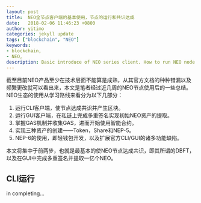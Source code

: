```yaml
---
layout: post
title:  NEO全节点客户端的基本使用，节点的运行和共识达成
date:   2018-02-06 11:46:23 +0800
author: yitimo
categories: jekyll update
tags: ["blockchain", "NEO"]
keywords:
- blockchain,
- NEO,
description: Basic introduce of NEO series client. How to run NEO node & get the CLI consensused.
---
```


截至目前NEO产品至少在技术层面不能算是成熟，从其官方文档的种种错漏以及频繁更改就可以看出来，本文是笔者经过近几周的NEO节点使用后的一些总结。NEO生态的使用从学习路线来看分为以下几部分：
1. 运行CLI客户端，使节点达成共识并产生区块。
2. 运行GUI客户端，在私链上完成多重签名实现初始NEO资产的提取。
3. 掌握GAS机制并收集GAS，进而开始使用智能合约。
4. 实现三种资产的创建——Token，Share和NEP-5。
5. NEP-6的使用，即轻钱包开发，以及扩展官方CLI/GUI的诸多功能缺陷。

本文将集中于前两步，也就是最基本的使NEO节点达成共识，即其所谓的DBFT，以及在GUI中完成多重签名并提取一亿个NEO。

## CLI运行
in completing...
